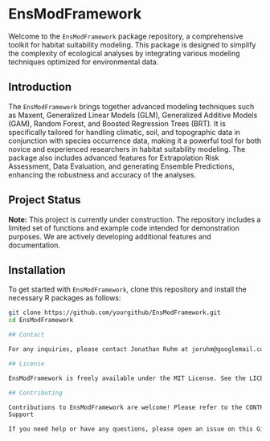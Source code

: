# EnsModFramework

Welcome to the `EnsModFramework` package repository, a comprehensive toolkit for habitat suitability modeling. This package is designed to simplify the complexity of ecological analyses by integrating various modeling techniques optimized for environmental data.

## Introduction

The `EnsModFramework` brings together advanced modeling techniques such as Maxent, Generalized Linear Models (GLM), Generalized Additive Models (GAM), Random Forest, and Boosted Regression Trees (BRT). It is specifically tailored for handling climatic, soil, and topographic data in conjunction with species occurrence data, making it a powerful tool for both novice and experienced researchers in habitat suitability modeling. The package also includes advanced features for Extrapolation Risk Assessment, Data Evaluation, and generating Ensemble Predictions, enhancing the robustness and accuracy of the analyses.

## Project Status

**Note:** This project is currently under construction. The repository includes a limited set of functions and example code intended for demonstration purposes. We are actively developing additional features and documentation.

## Installation

To get started with `EnsModFramework`, clone this repository and install the necessary R packages as follows:

```bash
git clone https://github.com/yourgithub/EnsModFramework.git
cd EnsModFramework

## Contact

For any inquiries, please contact Jonathan Ruhm at joruhm@googlemail.com.

## License

EnsModFramework is freely available under the MIT License. See the LICENSE file for more details.

## Contributing

Contributions to EnsModFramework are welcome! Please refer to the CONTRIBUTING.md file for guidelines on how to contribute to this project.
Support

If you need help or have any questions, please open an issue on this GitHub repository.
